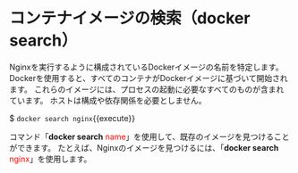 # コンテナイメージの検索（docker search）
Nginxを実行するように構成されているDockerイメージの名前を特定します。 Dockerを使用すると、すべてのコンテナがDockerイメージに基づいて開始されます。 これらのイメージには、プロセスの起動に必要なすべてのものが含まれています。 ホストは構成や依存関係を必要としません。

$ `docker search nginx`{{execute}}

コマンド「**docker search** <span style="color: red; ">name</span>」を使用して、既存のイメージを見つけることができます。 たとえば、Nginxのイメージを見つけるには、「**docker search** <span style="color: red; ">nginx</span>」を使用します。
